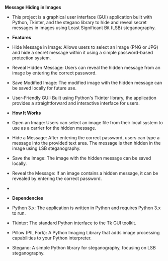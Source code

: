 **Message Hiding in Images**
- This project is a graphical user interface (GUI) application built with Python, Tkinter, and the stegano library to hide and reveal secret messages in images using Least Significant Bit (LSB) steganography.

- **Features**
- Hide Message in Image: Allows users to select an image (PNG or JPG) and hide a secret message within it using a simple password-based protection system.
- Reveal Hidden Message: Users can reveal the hidden message from an image by entering the correct password.
- Save Modified Image: The modified image with the hidden message can be saved locally for future use.
- User-Friendly GUI: Built using Python's Tkinter library, the application provides a straightforward and interactive interface for users.
- **How It Works**
- Open an Image: Users can select an image file from their local system to use as a carrier for the hidden message.
- Hide a Message: After entering the correct password, users can type a message into the provided text area. The message is then hidden in the image using LSB steganography.
- Save the Image: The image with the hidden message can be saved locally.
- Reveal the Message: If an image contains a hidden message, it can be revealed by entering the correct password.
- 
- **Dependencies**
- Python 3.x: The application is written in Python and requires Python 3.x to run.
- Tkinter: The standard Python interface to the Tk GUI toolkit.
- Pillow (PIL Fork): A Python Imaging Library that adds image processing capabilities to your Python interpreter.
- Stegano: A simple Python library for steganography, focusing on LSB steganography.
